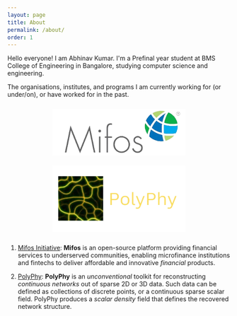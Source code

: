 ```yaml
---
layout: page
title: About
permalink: /about/
order: 1
---
```


Hello everyone!
I am Abhinav Kumar. I'm a Prefinal year student at BMS College of Engineering in Bangalore, studying computer science and engineering.

The organisations, institutes, and programs I am currently working for (or under/on), or have worked for in the past.

<div style="text-align: center;">
    <img src="https://raw.githubusercontent.com/Abhinavcode13/abhinavcode13.github.io/main/assets/orgs/Mifos.png" alt="Mifos Initiative" style="display: inline-block; margin: 10px; width: 300px; height: auto;" />
    <img src="https://raw.githubusercontent.com/Abhinavcode13/abhinavcode13.github.io/main/assets/orgs/Polyphy%20logo.png" alt="Polyphy Logo" style="display: inline-block; margin: 10px; width: 300px; height: auto;" />
</div>

1. [Mifos Initiative](https://mifos.org/): **Mifos** is an open-source platform providing financial services to underserved communities, enabling microfinance institutions and fintechs to deliver affordable and innovative *financial* products. 

2. [PolyPhy](https://github.com/PolyPhyHub): **PolyPhy** is an *unconventional* toolkit for reconstructing *continuous networks* out of sparse 2D or 3D data. Such data can be defined as collections of discrete points, or a continuous sparse scalar field. PolyPhy produces a *scalar density* field that defines the recovered network structure.